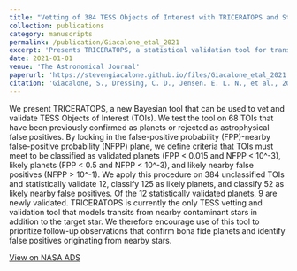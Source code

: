 ```yaml
---
title: "Vetting of 384 TESS Objects of Interest with TRICERATOPS and Statistical Validation of 12 Planet Candidates"
collection: publications
category: manuscripts
permalink: /publication/Giacalone_etal_2021
excerpt: 'Presents TRICERATOPS, a statistical validation tool for transiting planet candidates, and analyzes hundreds of planet candidates detected by the TESS mission.'
date: 2021-01-01
venue: 'The Astronomical Journal'
paperurl: 'https://stevengiacalone.github.io/files/Giacalone_etal_2021.pdf'
citation: 'Giacalone, S., Dressing, C. D., Jensen. E. L. N., et al., 2021, The Astronomical Journal, 161, 24'
---
```


We present TRICERATOPS, a new Bayesian tool that can be used to vet and validate TESS Objects of Interest (TOIs). We test the tool on 68 TOIs that have been previously confirmed as planets or rejected as astrophysical false positives. By looking in the false-positive probability (FPP)-nearby false-positive probability (NFPP) plane, we define criteria that TOIs must meet to be classified as validated planets (FPP < 0.015 and NFPP < 10^-3), likely planets (FPP < 0.5 and NFPP < 10^-3), and likely nearby false positives (NFPP > 10^-1). We apply this procedure on 384 unclassified TOIs and statistically validate 12, classify 125 as likely planets, and classify 52 as likely nearby false positives. Of the 12 statistically validated planets, 9 are newly validated. TRICERATOPS is currently the only TESS vetting and validation tool that models transits from nearby contaminant stars in addition to the target star. We therefore encourage use of this tool to prioritize follow-up observations that confirm bona fide planets and identify false positives originating from nearby stars.

[View on NASA ADS](https://ui.adsabs.harvard.edu/abs/2021AJ....161...24G/abstract)

